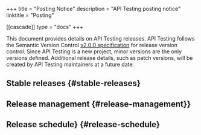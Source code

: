 +++
title = "Posting Notice"
description = "API Testing posting notice"
linktitle = "Posting"

[[cascade]]
type = "docs"
+++

This document provides details on API Testing releases.
API Testing follows the Semantic Version Control [v2.0.0 specification](https://semver.org/) for release version control.
Since API Testing is a new project, minor versions are the only versions defined.
Additional release details, such as patch versions, will be created by API Testing maintainers at a future date.

## Stable releases {#stable-releases}



## Release management {#release-management}}



## Release schedule} {#release-schedule}
